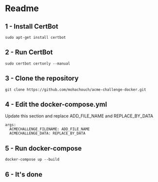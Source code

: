# Readme

## 1 - Install CertBot

````
sudo apt-get install certbot
````

## 2 - Run CertBot

````
sudo certbot certonly --manual
````

## 3 - Clone the repository 

````
git clone https://github.com/mohachouch/acme-challenge-docker.git
````

## 4 - Edit the docker-compose.yml 

Update this section and replace ADD_FILE_NAME and REPLACE_BY_DATA

````
args:
  ACMECHALLENGE_FILENAME: ADD_FILE_NAME
  ACMECHALLENGE_DATA: REPLACE_BY_DATA
````

## 5 - Run docker-compose

````
docker-compose up --build
````

## 6 - It's done
